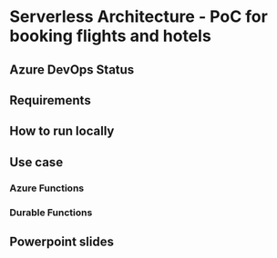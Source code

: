 # Serverless Architecture - PoC for booking flights and hotels

## Azure DevOps Status

## Requirements

## How to run locally

## Use case

### Azure Functions


### Durable Functions


## Powerpoint slides
